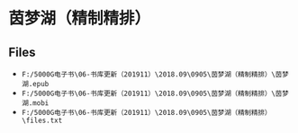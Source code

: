 # 茵梦湖（精制精排）

## Files

- `F:/5000G电子书\06-书库更新（201911）\2018.09\0905\茵梦湖（精制精排）\茵梦湖.epub`
- `F:/5000G电子书\06-书库更新（201911）\2018.09\0905\茵梦湖（精制精排）\茵梦湖.mobi`
- `F:/5000G电子书\06-书库更新（201911）\2018.09\0905\茵梦湖（精制精排）\files.txt`
